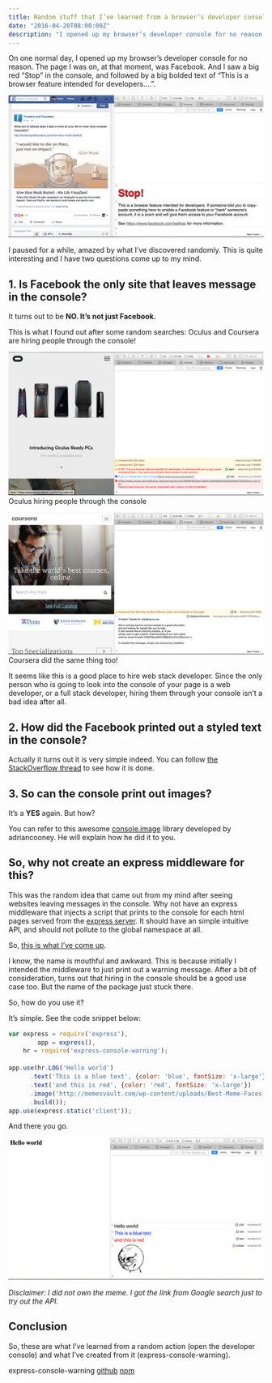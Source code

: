```yaml
---
title: Random stuff that I’ve learned from a browser’s developer console
date: "2016-04-20T08:00:00Z"
description: "I opened up my browser’s developer console for no reason, and I found this"
---
```


On one normal day, I opened up my browser’s developer console for no reason. The page I was on, at that moment, was Facebook. And I saw a big red “Stop” in the console, and followed by a big bolded text of “This is a browser feature intended for developers….”.

![fb](./images/fb.png)

I paused for a while, amazed by what I’ve discovered randomly. This is quite interesting and I have two questions come up to my mind.

## 1. Is Facebook the only site that leaves message in the console?
It turns out to be **NO. It’s not just Facebook.**


This is what I found out after some random searches: Oculus and Coursera are hiring people through the console!

![oc](./images/oc.png)
Oculus hiring people through the console

![coursera](./images/coursera.png)
Coursera did the same thing too!

It seems like this is a good place to hire web stack developer. Since the only person who is going to look into the console of your page is a web developer, or a full stack developer, hiring them through your console isn’t a bad idea after all.

## 2. How did the Facebook printed out a styled text in the console?
Actually it turns out it is very simple indeed. You can follow [the StackOverflow thread](http://stackoverflow.com/a/22156044/1513547) to see how it is done.

## 3. So can the console print out images?
It’s a **YES** again. But how?

You can refer to this awesome [console.image](https://github.com/adriancooney/console.image) library developed by adriancooney. He will explain how he did it to you.

## So, why not create an express middleware for this?
This was the random idea that came out from my mind after seeing websites leaving messages in the console. Why not have an express middleware that injects a script that prints to the console for each html pages served from the [express server](http://expressjs.com/). It should have an simple intuitive API, and should not pollute to the global namespace at all.

So, [this is what I’ve come up](https://www.npmjs.com/package/express-console-warning).

I know, the name is mouthful and awkward. This is because initially I intended the middleware to just print out a warning message. After a bit of consideration, turns out that hiring in the console should be a good use case too. But the name of the package just stuck there.

So, how do you use it?

It’s simple. See the code snippet below:

```js
var express = require('express'),
        app = express(),
	hr = require('express-console-warning');
	
app.use(hr.LOG('Hello world')
	  .text('This is a blue text', {color: 'blue', fontSize: 'x-large'})
	  .text('and this is red', {color: 'red', fontSize: 'x-large'})
	  .image('http://memesvault.com/wp-content/uploads/Best-Meme-Faces-14.png',0.1)
	  .build());
app.use(express.static('client'));
```

And there you go.

![express-console-warning](./images/express-console-warning.png)

_Disclaimer: I did not own the meme. I got the link from Google search just to try out the API._

## Conclusion
So, these are what I’ve learned from a random action (open the developer console) and what I’ve created from it (express-console-warning).

express-console-warning [github](https://github.com/tanhauhau/express-console-warning) [npm](http://npmjs.com/package/express-console-warning)